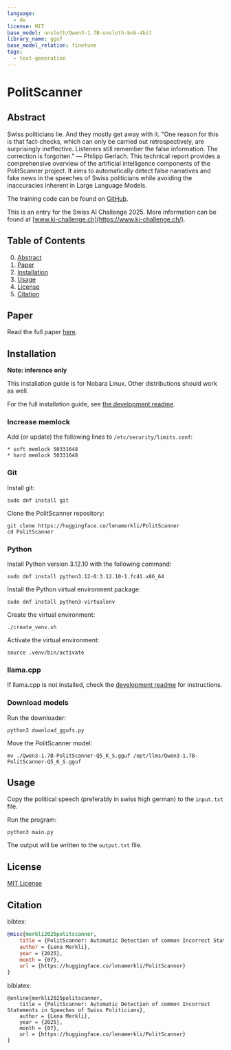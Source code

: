 ```yaml
---
language:
  - de
license: MIT
base_model: unsloth/Qwen3-1.7B-unsloth-bnb-4bit
library_name: gguf
base_model_relation: finetune
tags:
  - text-generation
---
```

# PolitScanner

## Abstract

Swiss politicians lie.
And they mostly get away with it.
"One reason for this is that fact-checks, which can only be carried out retrospectively, are surprisingly ineffective. Listeners still remember the false information. The correction is forgotten." — Philipp Gerlach.
This technical report provides a comprehensive overview of the artificial intelligence components of the PolitScanner project.
It aims to automatically detect false narratives and fake news in the speeches of Swiss politicians while avoiding the inaccuracies inherent in Large Language Models.

The training code can be found on [GitHub](https://github.com/lenamerkli/PolitScanner).

This is an entry for the Swiss AI Challenge 2025.
More information can be found at [www.ki-challenge.ch](https://www.ki-challenge.ch/).

## Table of Contents

0. [Abstract](#abstract)
1. [Paper](#paper)
2. [Installation](#installation)
3. [Usage](#usage)
4. [License](#license)
5. [Citation](#citation)

## Paper

Read the full paper [here](https://huggingface.co/lenamerkli/PolitScanner/blob/main/PolitScanner.pdf).

## Installation

**Note: inference only**

This installation guide is for Nobara Linux.
Other distributions should work as well.

For the full installation guide, see [the development readme](https://github.com/lenamerkli/PolitScanner/blob/main/README.md).

### Increase memlock

Add (or update) the following lines to `/etc/security/limits.conf`:
```text
* soft memlock 50331648
* hard memlock 50331648
```

### Git

Install git:

```shell
sudo dnf install git
```

Clone the PolitScanner repository:

```shell
git clone https://huggingface.co/lenamerkli/PolitScanner
cd PolitScanner
```

### Python

Install Python version 3.12.10 with the following command:

```shell
sudo dnf install python3.12-0:3.12.10-1.fc41.x86_64
```

Install the Python virtual environment package:

```shell
sudo dnf install python3-virtualenv
```

Create the virtual environment:

```shell
./create_venv.sh
```

Activate the virtual environment:

```shell
source .venv/bin/activate
```

### llama.cpp

If llama.cpp is not installed, check the [development readme](https://github.com/lenamerkli/PolitScanner/blob/main/README.md) for instructions.

### Download models

Run the downloader:

```shell
python3 download_ggufs.py
```

Move the PolitScanner model:

```shell
mv ./Qwen3-1.7B-PolitScanner-Q5_K_S.gguf /opt/llms/Qwen3-1.7B-PolitScanner-Q5_K_S.gguf
```

## Usage

Copy the political speech (preferably in swiss high german) to the `input.txt` file.

Run the program:

```shell
python3 main.py
```

The output will be written to the `output.txt` file.

## License

[MIT License](https://github.com/lenamerkli/PolitScanner/blob/main/LICENSE)

## Citation

bibtex:
```bibtex
@misc{merkli2025politscanner,
    title = {PolitScanner: Automatic Detection of common Incorrect Statements in Speeches of Swiss Politicians},
    author = {Lena Merkli},
    year = {2025},
    month = {07},
    url = {https://huggingface.co/lenamerkli/PolitScanner}
}
```
biblatex:
```biblatex
@online{merkli2025politscanner,
    title = {PolitScanner: Automatic Detection of common Incorrect Statements in Speeches of Swiss Politicians},
    author = {Lena Merkli},
    year = {2025},
    month = {07},
    url = {https://huggingface.co/lenamerkli/PolitScanner}
}
```
